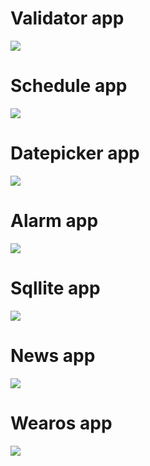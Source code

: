 # Validator app
![](androidvalidation/validator.gif)

# Schedule app
![](schedule/schedule.png)

# Datepicker app
![](datepicker/datepicker.gif)

# Alarm app
![](alarm/alarm.gif)

# Sqllite app
![](sqllite/sqllite.gif)

# News app
![](news/news.gif)

# Wearos app
![](wearos/wearos.gif)